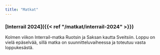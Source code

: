 ```yaml
---
title: "Matkat"
---
```


### [Interrail 2024]({{< ref "/matkat/interrail-2024" >}})
Kolmen viikon Interrail-matka Ruotsin ja Saksan kautta Sveitsiin. Loppu on vielä epäselvää, sillä matka on suunnitteluvaiheessa ja toteutuu vasta loppukesästä.
